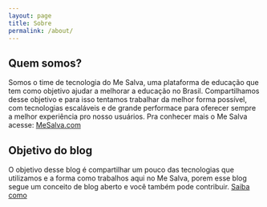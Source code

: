 ```yaml
---
layout: page
title: Sobre
permalink: /about/
---
```


## Quem somos?
Somos o time de tecnologia do Me Salva, uma plataforma de educação que tem como objetivo ajudar a melhorar a educação no Brasil. Compartilhamos desse objetivo e para isso tentamos trabalhar da melhor forma possível, com tecnologias escaláveis e de grande performace para oferecer sempre a melhor experiência pro nosso usuários.
Pra conhecer mais o Me Salva acesse: [MeSalva.com](https://mesalva.com/)

##  Objetivo do blog
O objetivo desse blog é compartilhar um pouco das tecnologias que utilizamos e a forma como trabalhos aqui no Me Salva, porem esse blog segue um conceito de blog aberto e você também pode contribuir. [Saiba como](https://github.com/mesalva/mesalva.github.io/wiki/Collaborating)
